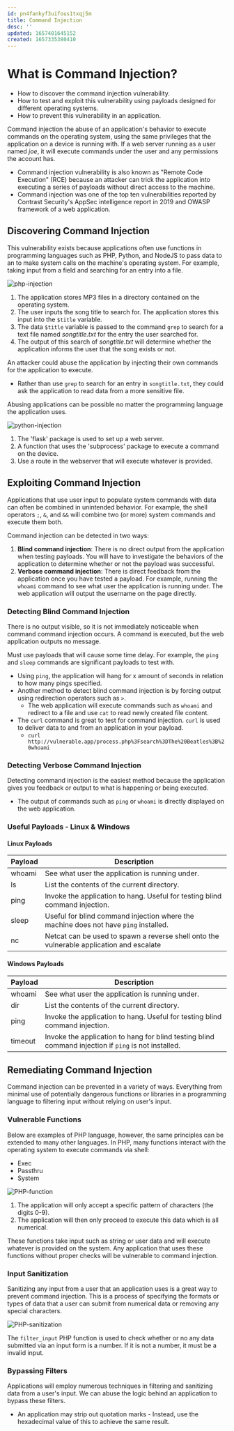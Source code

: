 ```yaml
---
id: pn4fankyf3uifous1txqj5m
title: Command Injection
desc: ''
updated: 1657401645152
created: 1657335380410
---
```


# What is Command Injection?

- How to discover the command injection vulnerability.
- How to test and exploit this vulnerability using payloads designed for different operating systems.
- How to prevent this vulnerability in an application.

Command injection the abuse of an application's behavior to execute commands on the operating system, using the same privileges that the application on a device is running with. If a web server running as a user named _joe_, it will execute commands under the user and any permissions the account has.

- Command injection vulnerability is also known as "Remote Code Execution" (RCE) because an attacker can trick the application into executing a series of payloads without direct access to the machine.
- Command injection was one of the top ten vulnerabilities reported by Contrast Security's AppSec intelligence report in 2019 and OWASP framework of a web application.

## Discovering Command Injection

This vulnerability exists because applications often use functions in programming languages such as PHP, Python, and NodeJS to pass data to an to make system calls on the machine's operating system. For example, taking input from a field and searching for an entry into a file.

![php-injection](https://tryhackme-images.s3.amazonaws.com/user-uploads/5de96d9ca744773ea7ef8c00/room-content/a54a09f7c4efa1d340ab678ece230c44.png)

1. The application stores MP3 files in a directory contained on the operating system.
2. The user inputs the song title to search for. The application stores this input into the `$title` variable.
3. The data `$title` variable is passed to the command `grep` to search for a text file named _songtitle.txt_ for the entry the user searched for.
4. The output of this search of _songtitle.txt_ will determine whether the application informs the user that the song exists or not.

An attacker could abuse the application by injecting their own commands for the application to execute.

- Rather than use `grep` to search for an entry in `songtitle.txt`, they could ask the application to read data from a more sensitive file.

Abusing applications can be possible no matter the programming language the application uses.

![python-injection](https://tryhackme-images.s3.amazonaws.com/user-uploads/5de96d9ca744773ea7ef8c00/room-content/04a1cb87fad0a9b47761afddc48e0bf2.png)

1. The 'flask' package is used to set up a web server.
2. A function that uses the 'subprocess' package to execute a command on the device.
3. Use a route in the webserver that will execute whatever is provided.

## Exploiting Command Injection

Applications that use user input to populate system commands with data can often be combined in unintended behavior. For example, the shell operators `;`, `&`, and `&&` will combine two (or more) system commands and execute them both.

Command injection can be detected in two ways:

1. **Blind command injection**: There is no direct output from the application when testing payloads. You will have to investigate the behaviors of the application to determine whether or not the payload was successful.
2. **Verbose command injection**: There is direct feedback from the application once you have tested a payload. For example, running the `whoami` command to see what user the application is running under. The web application will output the username on the page directly.

### Detecting Blind Command Injection

There is no output visible, so it is not immediately noticeable when command command injection occurs. A command is executed, but the web application outputs no message.

Must use payloads that will cause some time delay. For example, the `ping` and `sleep` commands are significant payloads to test with.

- Using `ping`, the application will hang for x amount of seconds in relation to how many pings specified.
- Another method to detect blind command injection is by forcing output using redirection operators such as `>`.
  - The web application will execute commands such as `whoami` and redirect to a file and use `cat` to read newly created file content.
- The `curl` command is great to test for command injection. `curl` is used to deliver data to and from an application in your payload.
  - `curl http://vulnerable.app/process.php%3Fsearch%3DThe%20Beatles%3B%20whoami`

### Detecting Verbose Command Injection

Detecting command injection is the easiest method because the application gives you feedback or output to what is happening or being executed.

- The output of commands such as `ping` or `whoami` is directly displayed on the web application.

### Useful Payloads - Linux & Windows

#### Linux Payloads


| Payload | Description                                                                              |
| ------- | ---------------------------------------------------------------------------------------- |
| whoami  | See what user the application is running under.                                          |
| ls      | List the contents of the current directory.                                              |
| ping    | Invoke the application to hang. Useful for testing blind command injection.              |
| sleep   | Useful for blind command injection where the machine does not have `ping` installed.     |
| nc      | Netcat can be used to spawn a reverse shell onto the vulnerable application and escalate |

#### Windows Payloads

| Payload | Description                                                                                          |
| ------- | ---------------------------------------------------------------------------------------------------- |
| whoami  | See what user the application is running under.                                                      |
| dir     | List the contents of the current directory.                                                          |
| ping    | Invoke the application to hang. Useful for testing blind command injection.                          |
| timeout | Invoke the application to hang for blind testing blind command injection if `ping` is not installed. |

## Remediating Command Injection

Command injection can be prevented in a variety of ways. Everything from minimal use of potentially dangerous functions or libraries in a programming language to filtering input without relying on user's input.

### Vulnerable Functions

Below are examples of PHP language, however, the same principles can be extended to many other languages. In PHP, many functions interact with the operating system to execute commands via shell:

- Exec
- Passthru
- System

![PHP-function](https://tryhackme-images.s3.amazonaws.com/user-uploads/5de96d9ca744773ea7ef8c00/room-content/14acf436361fcfb7efced4b2f416b3d5.png)

1. The application will only accept a specific pattern of characters (the digits 0-9).
2. The application will then only proceed to execute this data which is all numerical.

These functions take input such as string or user data and will execute whatever is provided on the system. Any application that uses these functions without proper checks will be vulnerable to command injection.

### Input Sanitization

Sanitizing any input from a user that an application uses is a great way to prevent command injection. This is a process of specifying the formats or types of data that a user can submit from numerical data or removing any special characters.

![PHP-sanitization](https://tryhackme-images.s3.amazonaws.com/user-uploads/5de96d9ca744773ea7ef8c00/room-content/06e83dfe3791664ed0bb9bc9ffd3e581.png)

The `filter_input` PHP function is used to check whether or no any data submitted via an input form is a number. If it is not a number, it must be a invalid input.

### Bypassing Filters

Applications will employ numerous techniques in filtering and sanitizing data from a user's input. We can abuse the logic behind an application to bypass these filters.

- An application may strip out quotation marks - Instead, use the hexadecimal value of this to achieve the same result.